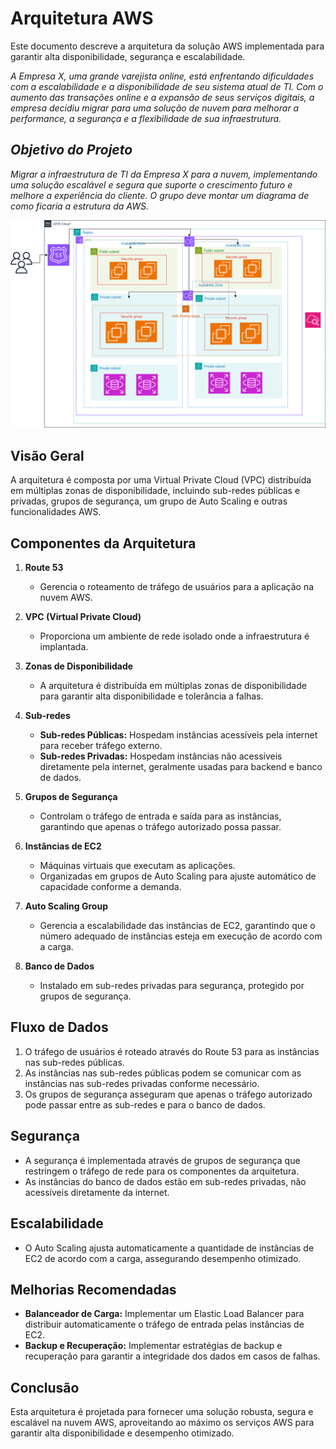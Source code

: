 # Arquitetura AWS

Este documento descreve a arquitetura da solução AWS implementada para garantir alta disponibilidade, segurança e escalabilidade.

*A Empresa X, uma grande varejista online, está enfrentando dificuldades com a escalabilidade e a disponibilidade de seu sistema atual de TI. Com o aumento das transações online e a expansão de seus serviços digitais, a empresa decidiu migrar para uma solução de nuvem para melhorar a performance, a segurança e a flexibilidade de sua infraestrutura.*

## *Objetivo do Projeto* 

*Migrar a infraestrutura de TI da Empresa X para a nuvem, implementando uma solução escalável e segura que suporte o crescimento futuro e melhore a experiência do cliente. O grupo deve montar um diagrama de como ficaria a estrutura da AWS.*


![Diagrama da Arquitetura AWS](diagrama.png)

## Visão Geral

A arquitetura é composta por uma Virtual Private Cloud (VPC) distribuída em múltiplas zonas de disponibilidade, incluindo sub-redes públicas e privadas, grupos de segurança, um grupo de Auto Scaling e outras funcionalidades AWS.

## Componentes da Arquitetura

1. **Route 53**
   - Gerencia o roteamento de tráfego de usuários para a aplicação na nuvem AWS.

2. **VPC (Virtual Private Cloud)**
   - Proporciona um ambiente de rede isolado onde a infraestrutura é implantada.

3. **Zonas de Disponibilidade**
   - A arquitetura é distribuída em múltiplas zonas de disponibilidade para garantir alta disponibilidade e tolerância a falhas.

4. **Sub-redes**
   - **Sub-redes Públicas:** Hospedam instâncias acessíveis pela internet para receber tráfego externo.
   - **Sub-redes Privadas:** Hospedam instâncias não acessíveis diretamente pela internet, geralmente usadas para backend e banco de dados.

5. **Grupos de Segurança**
   - Controlam o tráfego de entrada e saída para as instâncias, garantindo que apenas o tráfego autorizado possa passar.

6. **Instâncias de EC2**
   - Máquinas virtuais que executam as aplicações.
   - Organizadas em grupos de Auto Scaling para ajuste automático de capacidade conforme a demanda.

7. **Auto Scaling Group**
   - Gerencia a escalabilidade das instâncias de EC2, garantindo que o número adequado de instâncias esteja em execução de acordo com a carga.

8. **Banco de Dados**
   - Instalado em sub-redes privadas para segurança, protegido por grupos de segurança.

## Fluxo de Dados

1. O tráfego de usuários é roteado através do Route 53 para as instâncias nas sub-redes públicas.
2. As instâncias nas sub-redes públicas podem se comunicar com as instâncias nas sub-redes privadas conforme necessário.
3. Os grupos de segurança asseguram que apenas o tráfego autorizado pode passar entre as sub-redes e para o banco de dados.

## Segurança

- A segurança é implementada através de grupos de segurança que restringem o tráfego de rede para os componentes da arquitetura.
- As instâncias do banco de dados estão em sub-redes privadas, não acessíveis diretamente da internet.

## Escalabilidade

- O Auto Scaling ajusta automaticamente a quantidade de instâncias de EC2 de acordo com a carga, assegurando desempenho otimizado.

## Melhorias Recomendadas

- **Balanceador de Carga:** Implementar um Elastic Load Balancer para distribuir automaticamente o tráfego de entrada pelas instâncias de EC2.
- **Backup e Recuperação:** Implementar estratégias de backup e recuperação para garantir a integridade dos dados em casos de falhas.

## Conclusão

Esta arquitetura é projetada para fornecer uma solução robusta, segura e escalável na nuvem AWS, aproveitando ao máximo os serviços AWS para garantir alta disponibilidade e desempenho otimizado.
